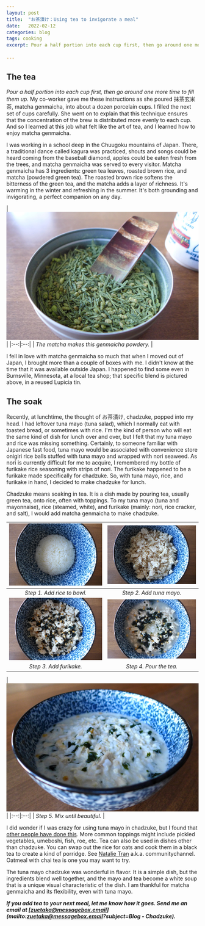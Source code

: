 ```yaml
---
layout: post
title:  "お茶漬け：Using tea to invigorate a meal"
date:   2022-02-12
categories: blog
tags: cooking
excerpt: Pour a half portion into each cup first, then go around one more time to fill them up. My co-worker gave me these instructions as she poured 抹茶玄米茶, matcha genmaicha, into about a dozen porcelain cups. I filled the next set of cups carefully. She went on to explain that this technique ensures that the concentration of the brew is distributed more evenly to each cup. And so I learned at this job what felt like the art of tea, and I learned how to enjoy matcha genmaicha.

---
```


## The tea

*Pour a half portion into each cup first, then go around one more time to fill them up.* My co-worker gave me these instructions as she poured 抹茶玄米茶, matcha genmaicha, into about a dozen porcelain cups. I filled the next set of cups carefully. She went on to explain that this technique ensures that the concentration of the brew is distributed more evenly to each cup. And so I learned at this job what felt like the art of tea, and I learned how to enjoy matcha genmaicha.

I was working in a school deep in the Chuugoku mountains of Japan. There, a traditional dance called kagura was practiced, shouts and songs could be heard coming from the baseball diamond, apples could be eaten fresh from the trees, and matcha genmaicha was served to every visitor. Matcha genmaicha has 3 ingredients: green tea leaves, roasted brown rice, and matcha (powdered green tea). The roasted brown rice softens the bitterness of the green tea, and the matcha adds a layer of richness. It's warming in the winter and refreshing in the summer. It's both grounding and invigorating, a perfect companion on any day.

| ![Photo of matcha genmaicha with sakura wood scooper in tin with Spirited Away-themed cup to the side](/assets/chadzuke_tea.jpg) |
|:--:|:--:|
| *The matcha makes this genmaicha powdery.* |

I fell in love with matcha genmaicha so much that when I moved out of Japan, I brought more than a couple of boxes with me. I didn't know at the time that it was available outside Japan. I happened to find some even in Burnsville, Minnesota, at a local tea shop; that specific blend is pictured above, in a reused Lupicia tin.

## The soak

Recently, at lunchtime, the thought of お茶漬け, chadzuke, popped into my head. I had leftover tuna mayo (tuna salad), which I normally eat with toasted bread, or sometimes with rice. I'm the kind of person who will eat the same kind of dish for lunch over and over, but I felt that my tuna mayo and rice was missing something. Certainly, to someone familiar with Japanese fast food, tuna mayo would be associated with convenience store onigiri rice balls stuffed with tuna mayo and wrapped with nori seaweed. As nori is currently difficult for me to acquire, I remembered my bottle of furikake rice seasoning with strips of nori. The furikake happened to be a furikake made specifically for chadzuke. So, with tuna mayo, rice, and furikake in hand, I decided to make chadzuke for lunch.

Chadzuke means soaking in tea. It is a dish made by pouring tea, usually green tea, onto rice, often with toppings. To my tuna mayo (tuna and mayonnaise), rice (steamed, white), and furikake (mainly: nori, rice cracker, and salt), I would add matcha genmaicha to make chadzuke.

| [![Photo of in a bowl](/assets/chadzuke_1.jpg)](/assets/chadzuke_1.jpg) | [![Photo of tuna salad added to the previous dish](/assets/chadzuke_2.jpg)](/assets/chadzuke_2.jpg) |
|:--:|:--:|
| *Step 1. Add rice to bowl.* | *Step 2. Add tuna mayo.* |
| [![Photo of furikake added to dish](/assets/chadzuke_3.jpg)](/assets/chadzuke_3.jpg) | [![Photo of tea added to dish](/assets/chadzuke_4.jpg)](/assets/chadzuke_4.jpg) |
| *Step 3. Add furikake.* | *Step 4. Pour the tea.* |

| ![Photo of chadzuke with rice, tuna mayo, and furikake in bowl](/assets/chadzuke.jpg) |
|:--:|:--:|
| *Step 5. Mix until beautiful.* |

I did wonder if I was crazy for using tuna mayo in chadzuke, but I found that [other people have done this](https://cookpad.com/recipe/6383221). More common toppings might include pickled vegetables, umeboshi, fish, roe, etc. Tea can also be used in dishes other than chadzuke. You can swap out the rice for oats and cook them in a black tea to create a kind of porridge. See [Natalie Tran](https://www.youtube.com/watch?v=iODrN07xIXA) a.k.a. communitychannel. Oatmeal with chai tea is one you may want to try.

The tuna mayo chadzuke was wonderful in flavor. It is a simple dish, but the ingredients blend well together, and the mayo and tea become a white soup that is a unique visual characteristic of the dish. I am thankful for matcha genmaicha and its flexibility, even with tuna mayo.

***If you add tea to your next meal, let me know how it goes. Send me an email at [zuetaka@messagebox.email](mailto:zuetaka@messagebox.email?subject=Blog - Chadzuke).***
